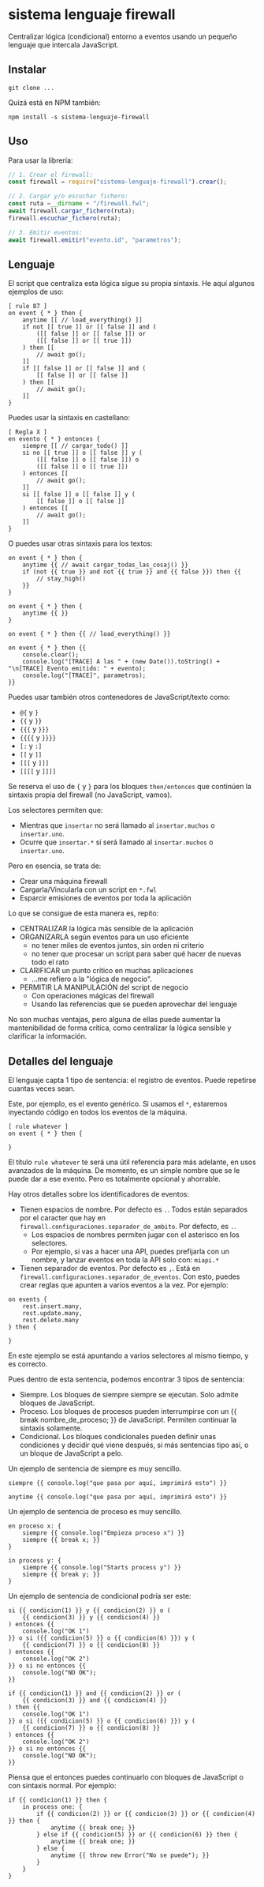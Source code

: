 # sistema lenguaje firewall

Centralizar lógica (condicional) entorno a eventos usando un pequeño lenguaje que intercala JavaScript.

## Instalar

```
git clone ...
```

Quizá está en NPM también:

```
npm install -s sistema-lenguaje-firewall
```

## Uso

Para usar la librería:

```js
// 1. Crear el firewall:
const firewall = require("sistema-lenguaje-firewall").crear();

// 2. Cargar y/o escuchar fichero:
const ruta =__dirname + "/firewall.fwl";
await firewall.cargar_fichero(ruta);
firewall.escuchar_fichero(ruta);

// 3. Emitir eventos:
await firewall.emitir("evento.id", "parametros");
```

## Lenguaje

El script que centraliza esta lógica sigue su propia sintaxis. He aquí algunos ejemplos de uso:

```
[ rule 87 ]
on event { * } then {
    anytime [[ // load_everything() ]]
    if not [[ true ]] or [[ false ]] and (
        ([[ false ]] or [[ false ]]) or
        ([[ false ]] or [[ true ]])
    ) then [[ 
        // await go();
    ]]
    if [[ false ]] or [[ false ]] and (
        [[ false ]] or [[ false ]]
    ) then [[ 
        // await go();
    ]]
}
```

Puedes usar la sintaxis en castellano:

```
[ Regla X ]
en evento { * } entonces {
    siempre [[ // cargar_todo() ]]
    si no [[ true ]] o [[ false ]] y (
        ([[ false ]] o [[ false ]]) o
        ([[ false ]] o [[ true ]])
    ) entonces [[ 
        // await go();
    ]]
    si [[ false ]] o [[ false ]] y (
        [[ false ]] o [[ false ]]
    ) entonces [[ 
        // await go();
    ]]
}
```

O puedes usar otras sintaxis para los textos:

```
on event { * } then {
    anytime {{ // await cargar_todas_las_cosaj() }}
    if (not {{ true }} and not {{ true }} and {{ false }}) then {{
        // stay_high()
    }}
}

on event { * } then {
    anytime {{ }}
}

on event { * } then {{ // load_everything() }}

on event { * } then {{
    console.clear();
    console.log("[TRACE] A las " + (new Date()).toString() + "\n[TRACE] Evento emitido: " + evento);
    console.log("[TRACE]", parametros);
}}
```

Puedes usar también otros contenedores de JavaScript/texto como:
  - `@{` y `}`
  - `{{` y `}}`
  - `{{{` y `}}}`
  - `{{{{` y `}}}}`
  - `[:` y `:]`
  - `[[` y `]]`
  - `[[[` y `]]]`
  - `[[[[` y `]]]]`

Se reserva el uso de `{` y `}` para los bloques `then/entonces` que continúen la sintaxis propia del firewall (no JavaScript, vamos).

Los selectores permiten que:
  - Mientras que `insertar` no será llamado al `insertar.muchos` o `insertar.uno`.
  - Ocurre que `insertar.*` sí será llamado al `insertar.muchos` o `insertar.uno`.

Pero en esencia, se trata de:
  - Crear una máquina firewall
  - Cargarla/Vincularla con un script en `*.fwl`
  - Esparcir emisiones de eventos por toda la aplicación

Lo que se consigue de esta manera es, repito:
  - CENTRALIZAR la lógica más sensible de la aplicación
  - ORGANIZARLA según eventos para un uso eficiente
    - no tener miles de eventos juntos, sin orden ni criterio
    - no tener que procesar un script para saber qué hacer de nuevas todo el rato
  - CLARIFICAR un punto crítico en muchas aplicaciones
    - ...me refiero a la "lógica de negocio".
  - PERMITIR LA MANIPULACIÓN del script de negocio
    - Con operaciones mágicas del firewall
    - Usando las referencias que se pueden aprovechar del lenguaje

No son muchas ventajas, pero alguna de ellas puede aumentar la mantenibilidad de forma crítica, como centralizar la lógica sensible y clarificar la información.

## Detalles del lenguaje

El lenguaje capta 1 tipo de sentencia: el registro de eventos. Puede repetirse cuantas veces sean.

Este, por ejemplo, es el evento genérico. Si usamos el `*`, estaremos inyectando código en todos los eventos de la máquina.

```
[ rule whatever ]
on event { * } then {
    
}
```

El título `rule whatever` te será una útil referencia para más adelante, en usos avanzados de la máquina. De momento, es un simple nombre que se le puede dar a ese evento. Pero es totalmente opcional y ahorrable.

Hay otros detalles sobre los identificadores de eventos:

  - Tienen espacios de nombre. Por defecto es `.`. Todos están separados por el caracter que hay en `firewall.configuraciones.separador_de_ambito`. Por defecto, es `.`.
    - Los espacios de nombres permiten jugar con el asterisco en los selectores.
    - Por ejemplo, si vas a hacer una API, puedes prefijarla con un nombre, y lanzar eventos en toda la API solo con: `miapi.*`
  - Tienen separador de eventos. Por defecto es `,`. Está en `firewall.configuraciones.separador_de_eventos`. Con esto, puedes crear reglas que apunten a varios eventos a la vez. Por ejemplo:

```
on events {
    rest.insert.many,
    rest.update.many,
    rest.delete.many
} then {
    
}
```

En este ejemplo se está apuntando a varios selectores al mismo tiempo, y es correcto.

Pues dentro de esta sentencia, podemos encontrar 3 tipos de sentencia:

  - Siempre. Los bloques de siempre siempre se ejecutan. Solo admite bloques de JavaScript.
  - Proceso. Los bloques de procesos pueden interrumpirse con un {{ break nombre_de_proceso; }} de JavaScript. Permiten continuar la sintaxis solamente.
  - Condicional. Los bloques condicionales pueden definir unas condiciones y decidir qué viene después, si más sentencias tipo así, o un bloque de JavaScript a pelo.

Un ejemplo de sentencia de siempre es muy sencillo.

```
siempre {{ console.log("que pasa por aquí, imprimirá esto") }}

anytime {{ console.log("que pasa por aquí, imprimirá esto") }}
```

Un ejemplo de sentencia de proceso es muy sencillo.

```
en proceso x: {
    siempre {{ console.log("Empieza proceso x") }}
    siempre {{ break x; }}
}

in process y: {
    siempre {{ console.log("Starts process y") }}
    siempre {{ break y; }}
}
```

Un ejemplo de sentencia de condicional podría ser este:

```
si {{ condicion(1) }} y {{ condicion(2) }} o (
    {{ condicion(3) }} y {{ condicion(4) }}
) entonces {{
    console.log("OK 1")
}} o si ({{ condicion(5) }} o {{ condicion(6) }}) y (
    {{ condicion(7) }} o {{ condicion(8) }}
) entonces {{
    console.log("OK 2")
}} o si no entonces {{
    console.log("NO OK");
}}

if {{ condicion(1) }} and {{ condicion(2) }} or (
    {{ condicion(3) }} and {{ condicion(4) }}
) then {{
    console.log("OK 1")
}} o si ({{ condicion(5) }} o {{ condicion(6) }}) y (
    {{ condicion(7) }} o {{ condicion(8) }}
) entonces {{
    console.log("OK 2")
}} o si no entonces {{
    console.log("NO OK");
}}
```

Piensa que el entonces puedes continuarlo con bloques de JavaScript o con sintaxis normal. Por ejemplo:

```
if {{ condicion(1) }} then {
    in process one: {
        if {{ condicion(2) }} or {{ condicion(3) }} or {{ condicion(4) }} then {
            anytime {{ break one; }}
        } else if {{ condicion(5) }} or {{ condicion(6) }} then {
            anytime {{ break one; }}
        } else {
            anytime {{ throw new Error("No se puede"); }}
        }
    }
}
```